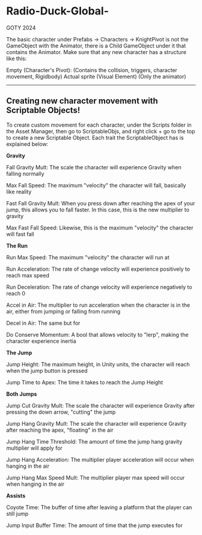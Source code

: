 # Radio-Duck-Global-
GOTY 2024

The basic character under Prefabs -> Characters -> KnightPivot is not the GameObject with the Animator, there is a Child GameObject under it that contains the Animator. Make sure that any new character has a structure like this:

Empty (Character's Pivot):
  (Contains the collision, triggers, character movement, Rigidbody)
  Actual sprite (Visual Element)
    (Only the animator)

----------------------------------------------------
Creating new character movement with Scriptable Objects!
----------------------------------------------------

To create custom movement for each character, under the Scripts folder in the Asset Manager, then go to ScriptableObjs, and right click + go to the top to create a new Scriptable Object. Each trait the ScriptableObject has is explained below:

  **Gravity**

 
  Fall Gravity Mult: The scale the character will experience Gravity when falling normally
	
  Max Fall Speed: The maximum "velocity" the character will fall, basically like reality


  Fast Fall Gravity Mult: When you press down after reaching the apex of your jump, this allows you to fall faster. In this case, this is the new multiplier to gravity
	
  Max Fast Fall Speed: Likewise, this is the maximum "velocity" the character will fast fall

  **The Run**

 
  Run Max Speed: The maximum "velocity" the character will run at

  Run Acceleration: The rate of change velocity will experience positively to reach max speed
	
  Run Deceleration: The rate of change velocity will experience negatively to reach 0
	

  Accel in Air: The multiplier to run acceleration when the character is in the air, either from jumping or falling from running
	
  Decel in Air: The same but for 
	
  
  Do Conserve Momentum: A bool that allows velocity to "lerp", making the character experience inertia
	

  **The Jump**

 
  Jump Height: The maximum height, in Unity units, the character will reach when the jump button is pressed
	
  Jump Time to Apex: The time it takes to reach the Jump Height
	

  **Both Jumps**

 
  Jump Cut Gravity Mult: The scale the character will experience Gravity after pressing the down arrow, "cutting" the jump
	
  Jump Hang Gravity Mult: The scale the character will experience Gravity after reaching the apex, "floating" in the air
	
  Jump Hang Time Threshold: The amount of time the jump hang gravity multiplier will apply for
	
  Jump Hang Acceleration: The multiplier player acceleration will occur when hanging in the air
	
  Jump Hang Max Speed Mult: The multiplier player max speed will occur when hanging in the air

  **Assists**

 
  Coyote Time: The buffer of time after leaving a platform that the player can still jump
	
  Jump Input Buffer Time: The amount of time that the jump executes for
	
